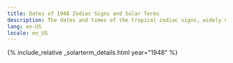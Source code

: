```yaml
---
title: Dates of 1948 Zodiac Signs and Solar Terms
description: The dates and times of the tropical zodiac signs, widely used in western astrology, and solar terms of year 1948
lang: en-US
locale: en_US
---
```

{% include_relative _solarterm_details.html year="1948" %}
